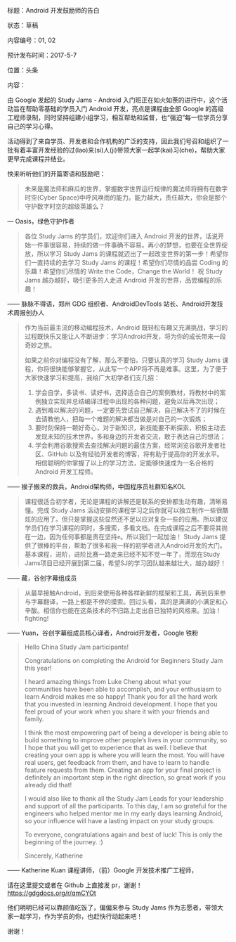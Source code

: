 标题：Android 开发鼓励师的告白

状态：草稿

内容编号：01, 02

预计发布时间：2017-5-7

位置：头条

内容：
 
由 Google 发起的 Study Jams - Android 入门班正在如火如荼的进行中，这个活动旨在帮助零基础的学员入门 Android 开发，亮点是课程由全部 Google 的高级工程师录制，同时坚持组建小组学习，相互帮助和监督，也“强迫”每一位学员分享自己的学习心得。
 
活动得到了来自学员、开发者和合作机构的广泛的支持，因此我们号召和组织了一批有着丰富开发经验的过(lao)来(si)人(ji)带领大家一起学(kai)习(che)，帮助大家更早完成课程并结业。
 
快来听听他们的开篇寄语和鼓励吧：

> 未来是魔法师和麻瓜的世界，掌握数字世界运行规律的魔法师将拥有在数字时空(Cyber
> Space)中呼风唤雨的能力。能力越大，责任越大，你会是那个守护数字时空的超级英雄么？

— Oasis，绿色守护作者

> 各位 Study Jams 的学员们，欢迎你们进入 Android
> 开发的世界，话说开始一件事很容易，持续的做一件事确不容易。再小的梦想，也要在全世界绽放，所以学习 Study Jams
> 的课程就迈出了一起改变世界的第一步！希望你们一直持续的去学习 Study Jams 的课程！希望你们尽情的品尝 Coding
> 的乐趣！希望你们尽情的 Write the Code，Change the World！ 祝 Study Jams
> 越办越好，吸引更多的人走进 Android 开发的世界，品尝编程的乐趣！

—— 脉脉不得语，郑州 GDG 组织者、AndroidDevTools 站长、Android开发技术周报创办人

> 作为当前最主流的移动编程技术，Android
> 既轻松有趣又充满挑战，学习的过程既快乐又能让人不断进步：学习Android开发，将为你的成长带来一段奇妙之旅。
> 
> 如果之前你对编程没有了解，那么不要怕，只要认真的学习 Study Jams
> 课程，你将很快能够掌握它，从此写一个APP将不再是难事。这里，为了便于大家快速学习和提高，我给广大初学者们支几招：
> 
>  1. 学会自学，多读书、读好书，选择适合自己的案例教材，将教材中的案例独立实现并总结编译过程中出现的各种问题，避免以后再次出现；
>  2. 遇到难以解决的问题，一定要先尝试自己解决，自己解决不了的时候在去请教他人，把每一个难题的解决都当做是对自己的一次锻炼；
>  3. 要时刻保持一颗好奇心，对于新知识，新技能要不断探索，积极主动去发现未知的技术世界，多和身边的开发者交流，敢于表达自己的想法；
>  4. 学会利用谷歌搜索去查找解决问题的最佳方案，经常浏览谷歌开发者社区、GitHub 以及有经验开发者的博客，将有助于提高你的开发水平。 相信聪明的你掌握了以上的学习方法，定能够快速成为一名合格的 Android 开发工程师。

—— 猴子搬来的救兵，Android架构师，中国程序员社群知名KOL


> 课程很适合初学者，无论是课程的讲解还是联系的安排都生动有趣，清晰易懂。完成 Study Jams
> 活动安排的课程学习之后你就可以独立制作一些很酷炫的应用了。但只是掌握这些显然还不足以应对复杂一些的应用。所以建议学员们在学习课程的同时，多搜索，多看文档。在完成课程之后不要将其抛在一边，因为任何事都是贵在坚持✊。所以我们一起加油！
> Study Jams
> 提供了很棒的平台，帮助了很多和我一样的初学者进入Android开发的大门。基本课程，进阶，进阶比赛一路走来已经不知不觉一年了，而现在Study
> Jams项目已经开展到第二届，希望SJ的学习团队越来越壮大，越办越好！

—— 藏，谷创字幕组成员
 
> 从最早接触Android，到后来使用各种各样新鲜的框架和工具，再到后来参与字幕翻译，一路上都是不停的摸索。回过头看，真的是满满的小满足和心辛酸。相信你也能在这条技术的不归路上走出自已独特的风格来。加油！fighting!

—— Yuan，谷创字幕组成员核心译者，Android开发者，Google 铁粉


> Hello China Study Jam participants!
> 
> Congratulations on completing the Android for Beginners Study Jam this
> year! 
> 
> I heard amazing things from Luke Cheng about what your communities
> have been able to accomplish, and your enthusiasm to learn Android
> makes me so happy! Thank you for all the hard work that you invested
> in learning Android development. I hope that you feel proud of your
> work when you share it with your friends and family. 
> 
> I think the most empowering part of being a developer is being able to
> build something to improve other people’s lives in your community, so
> I hope that you will get to experience that as well. I believe that
> creating your own app is where you will learn the most. You will have
> real users, get feedback from them, and have to learn to handle
> feature requests from them. Creating an app for your final project is
> definitely an important step in the right direction, so great work if
> you already did that! 
> 
> I would also like to thank all the Study Jam Leads for your leadership
> and support of all the participants. To this day, I am so grateful for
> the engineers who helped mentor me in my early days learning Android,
> so your influence will have a lasting impact on your study groups.
> 
> To everyone, congratulations again and best of luck! This is only the
> beginning of the journey. :)
> 
> Sincerely, Katherine

—— Katherine Kuan 课程讲师，（前）Google 开发技术推广工程师，

请在这里提交或者在 Github 上直接发 pr，谢谢！https://gdgdocs.org/r/qmCYOt

他们明明已经可以靠颜值吃饭了，偏偏来参与 Study Jams 作为志愿者，带领大家一起学习，作为学员的你，也赶快行动起来吧！

谢谢！
